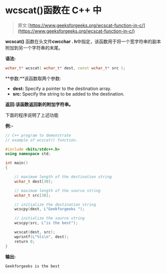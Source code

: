 # wcscat()函数在 C++ 中

> 原文:[https://www.geeksforgeeks.org/wcscat-function-in-c/](https://www.geeksforgeeks.org/wcscat-function-in-c/)

**wcscat()** 函数在头文件**cwcchar . h**中指定，该函数用于将一个宽字符串的副本附加到另一个字符串的末尾。

**语法:**

```cpp
wchar_t* wcscat( wchar_t* dest, const wchar_t* src );
```

**参数:**该函数取两个参数:

*   **dest:** Specify a pointer to the destination array.
*   **src:** Specify the string to be added to the destination.

**返回:**该函数返回新的**附加字符串。**

下面的程序说明了上述功能

**例:-**

```cpp
// C++ program to demonstrate
// example of wcscat() function.

#include <bits/stdc++.h>
using namespace std;

int main()
{

    // maximum length of the destination string
    wchar_t dest[30];

    // maximum length of the source string
    wchar_t src[30];

    // initialize the destination string
    wcscpy(dest, L"Geekforgeeks ");

    // initialize the source string
    wcscpy(src, L"is the best");

    wcscat(dest, src);
    wprintf(L"%ls\n", dest);
    return 0;
}
```

**输出:**

```cpp
Geekforgeeks is the best

```